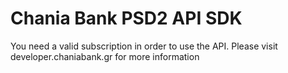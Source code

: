 # Chania Bank PSD2 API SDK
You need a valid subscription in order to use the API.
Please visit developer.chaniabank.gr for more information
